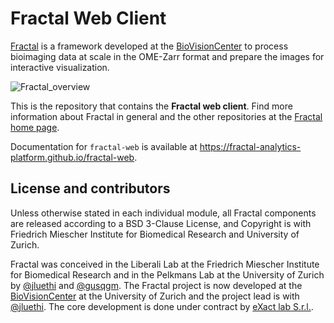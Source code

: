 
# Fractal Web Client

[Fractal](https://fractal-analytics-platform.github.io/) is a framework developed at the [BioVisionCenter](https://www.biovisioncenter.uzh.ch/en.html) to process bioimaging data at scale in the OME-Zarr format and prepare the images for interactive visualization.

![Fractal_overview](https://github.com/user-attachments/assets/fb69b6e1-518f-4df0-a9b0-11bc1ae49d78)

This is the repository that contains the **Fractal web client**. Find more information about Fractal in general and the other repositories at the [Fractal home page](https://fractal-analytics-platform.github.io).

Documentation for `fractal-web` is available at https://fractal-analytics-platform.github.io/fractal-web.

## License and contributors

Unless otherwise stated in each individual module, all Fractal components are
released according to a BSD 3-Clause License, and Copyright is with Friedrich
Miescher Institute for Biomedical Research and University of Zurich.

Fractal was conceived in the Liberali Lab at the Friedrich Miescher Institute
for Biomedical Research and in the Pelkmans Lab at the University of Zurich by
[@jluethi](https://github.com/jluethi) and
[@gusqgm](https://github.com/gusqgm). The Fractal project is now developed at
the [BioVisionCenter](https://www.biovisioncenter.uzh.ch/en.html) at the
University of Zurich and the project lead is with
[@jluethi](https://github.com/jluethi). The core development is done under
contract by [eXact lab S.r.l.](https://www.exact-lab.it/).
